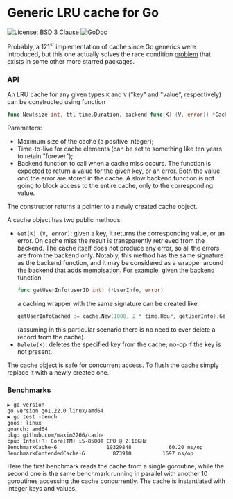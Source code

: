 # Generic LRU cache for Go

[![License: BSD 3 Clause](https://img.shields.io/badge/License-BSD_3--Clause-yellow.svg)](https://opensource.org/licenses/BSD-3-Clause)
[![GoDoc](https://godoc.org/github.com/maxim2266/cache?status.svg)](https://godoc.org/github.com/maxim2266/cache)

Probably, a 121<sup>st</sup> implementation of cache since Go generics were introduced, but this one actually
solves the race condition
[problem](https://old.reddit.com/r/golang/comments/lw9ujj/ristretto_the_most_performant_concurrent_cache/gpgxnx9/)
that exists in some other more starred packages.

### API

An LRU cache for any given types `K` and `V` ("key" and "value", respectively) can be constructed
using function<br/>
```Go
func New(size int, ttl time.Duration, backend func(K) (V, error)) *Cache[K,V]
```
Parameters:
* Maximum size of the cache (a positive integer);
* Time-to-live for cache elements (can be set to something like ten years to retain "forever");
* Backend function to call when a cache miss occurs. The function is expected to return a value
	for the given key, or an error. Both the value _and_ the error are stored in the cache.
	A slow backend function is not going to block access to the entire cache, only to the
	corresponding value.

The constructor returns a pointer to a newly created cache object.

A cache object has two public methods:
* `Get(K) (V, error)`: given a key, it returns the corresponding value, or an error. On cache miss
the result is transparently retrieved from the backend. The cache itself does not produce any error,
so all the errors are from the backend only. Notably, this method has the same signature as the
backend function, and it may be considered as a wrapper around the backend that adds
[memoisation](https://en.wikipedia.org/wiki/Memoization). For example, given the backend function
	```Go
	func getUserInfo(userID int) (*UserInfo, error)
	```
	a caching wrapper with the same signature can be created like
	```Go
	getUserInfoCached := cache.New(1000, 2 * time.Hour, getUserInfo).Get
	```
	(assuming in this particular scenario there is no need to ever delete a record from the cache).
* `Delete(K)`: deletes the specified key from the cache; no-op if the key is not present.

The cache object is safe for concurrent access. To flush the cache simply replace it with a
newly created one.

### Benchmarks
```
▶ go version
go version go1.22.0 linux/amd64
▶ go test -bench .
goos: linux
goarch: amd64
pkg: github.com/maxim2266/cache
cpu: Intel(R) Core(TM) i5-8500T CPU @ 2.10GHz
BenchmarkCache-6            	19329848	        60.20 ns/op
BenchmarkContendedCache-6   	  873910	      1697 ns/op
```

Here the first benchmark reads the cache from a single goroutine, while the second one is the same
benchmark running in parallel with another 10 goroutines accessing the cache concurrently. The cache
is instantiated with integer keys and values.
